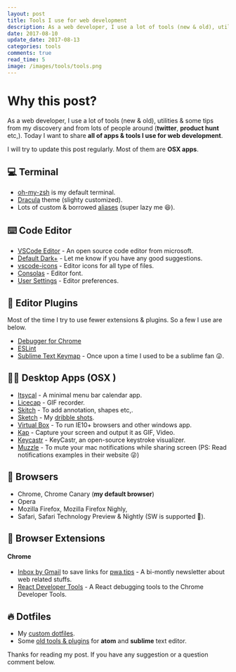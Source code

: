 ```yaml
---
layout: post
title: Tools I use for web development
description: As a web developer, I use a lot of tools (new & old), utilities & tips from my discovery and from lots of people around.
date: 2017-08-10
update_date: 2017-08-13
categories: tools
comments: true
read_time: 5
image: /images/tools/tools.png
---
```


# Why this post?

As a web developer, I use a lot of tools (new & old), utilities & some tips from my discovery and from lots of people around (**twitter**, **product hunt** etc,). Today I want to share **all of apps & tools I use for web development**.

I will try to update this post regularly. Most of them are **OSX apps**.

## 💻 Terminal

- [oh-my-zsh](https://github.com/robbyrussell/oh-my-zsh) is my default terminal.
- [Dracula](https://draculatheme.com/zsh/) theme (slighty customized).
- Lots of custom & borrowed [aliases](https://github.com/gokulkrishh/dotfiles/blob/master/oh-my-zsh/aliases) (super lazy me 😆).


## ⌨️ Code Editor

- [VSCode Editor](https://code.visualstudio.com/Download) - An open source code editor from microsoft.
- [Default Dark+](https://code.visualstudio.com/docs/getstarted/themes) - Let me know if you have any good suggestions.
- [vscode-icons](https://marketplace.visualstudio.com/items?itemName=robertohuertasm.vscode-icons) - Editor icons for all type of files.
- [Consolas](https://www.fonts.com/font/microsoft-corporation/consolas?QueryFontType=Web&src=GoogleWebFonts) - Editor font.
- [User Settings](https://github.com/gokulkrishh/dotfiles/blob/master/vscode/user-settings.json) - Editor preferences.

## 🔧 Editor Plugins

Most of the time I try to use fewer extensions & plugins. So a few I use are below.

- [Debugger for Chrome](https://marketplace.visualstudio.com/items?itemName=msjsdiag.debugger-for-chrome)
- [ESLint](https://marketplace.visualstudio.com/items?itemName=dbaeumer.vscode-eslint)
- [Sublime Text Keymap](https://marketplace.visualstudio.com/items?itemName=ms-vscode.sublime-keybindings) - Once upon a time I used to be a sublime fan 😜.

## 👨‍💻 Desktop Apps (OSX )

- [Itsycal](https://www.mowglii.com/itsycal/) - A minimal menu bar calendar app.
- [Licecap](https://www.cockos.com/licecap/) - GIF recorder.
- [Skitch](https://evernote.com/products/skitch) - To add annotation, shapes etc,.
- [Sketch](https://www.sketchapp.com/) - My [dribble shots](https://dribbble.com/gokulkrishh).
- [Virtual Box](https://www.virtualbox.org/wiki/Mac%20OS%20X%20build%20instructions) - To run IE10+ browsers and other windows app.
- [Kap](https://getkap.co/) - Capture your screen and output it as GIF, Video.
- [Keycastr](https://github.com/keycastr/keycastr) - KeyCastr, an open-source keystroke visualizer.
- [Muzzle](https://muzzleapp.com/) - To mute your mac notifications while sharing screen (PS: Read notifications examples in their website 😜)

## 🎉 Browsers 

  - Chrome, Chrome Canary (**my default browser**)
  - Opera 
  - Mozilla Firefox, Mozilla Firefox Nighly, 
  - Safari, Safari Technology Preview & Nightly (SW is supported 😬).

## 🔩 Browser Extensions

#### Chrome

- [Inbox by Gmail](https://chrome.google.com/webstore/detail/inbox-by-gmail/gkljgfmjocfalijkgoogmfffkhmkbgol) to save links for [pwa.tips](pwa.tips) - A bi-montly newsletter about web related stuffs.
- [React Developer Tools](https://chrome.google.com/webstore/detail/react-developer-tools/fmkadmapgofadopljbjfkapdkoienihi?hl=en) - A React debugging tools to the Chrome Developer Tools.

## 🔥 Dotfiles

- My [custom dotfiles](https://github.com/gokulkrishh/dotfiles).
- Some [old tools & plugins](https://github.com/gokulkrishh/Tools-I-use) for **atom** and **sublime** text editor.

Thanks for reading my post. If you have any suggestion or a question comment below.

